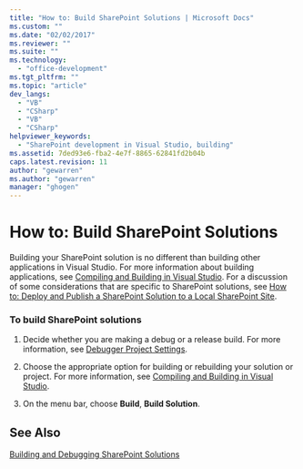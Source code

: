 ```yaml
---
title: "How to: Build SharePoint Solutions | Microsoft Docs"
ms.custom: ""
ms.date: "02/02/2017"
ms.reviewer: ""
ms.suite: ""
ms.technology: 
  - "office-development"
ms.tgt_pltfrm: ""
ms.topic: "article"
dev_langs: 
  - "VB"
  - "CSharp"
  - "VB"
  - "CSharp"
helpviewer_keywords: 
  - "SharePoint development in Visual Studio, building"
ms.assetid: 7ded93e6-fba2-4e7f-8865-62841fd2b04b
caps.latest.revision: 11
author: "gewarren"
ms.author: "gewarren"
manager: "ghogen"
---
```

# How to: Build SharePoint Solutions
  Building your SharePoint solution is no different than building other applications in Visual Studio. For more information about building applications, see [Compiling and Building in Visual Studio](/visualstudio/ide/compiling-and-building-in-visual-studio). For a discussion of some considerations that are specific to SharePoint solutions, see [How to: Deploy and Publish a SharePoint Solution to a Local SharePoint Site](../sharepoint/how-to-deploy-and-publish-a-sharepoint-solution-to-a-local-sharepoint-site.md).  
  
### To build SharePoint solutions  
  
1.  Decide whether you are making a debug or a release build. For more information, see [Debugger Project Settings](/visualstudio/debugger/debugger-project-settings).  
  
2.  Choose the appropriate option for building or rebuilding your solution or project. For more information, see [Compiling and Building in Visual Studio](/visualstudio/ide/compiling-and-building-in-visual-studio).  
  
3.  On the menu bar, choose **Build**, **Build Solution**.  
  
## See Also  
 [Building and Debugging SharePoint Solutions](../sharepoint/building-and-debugging-sharepoint-solutions.md)  
  
  